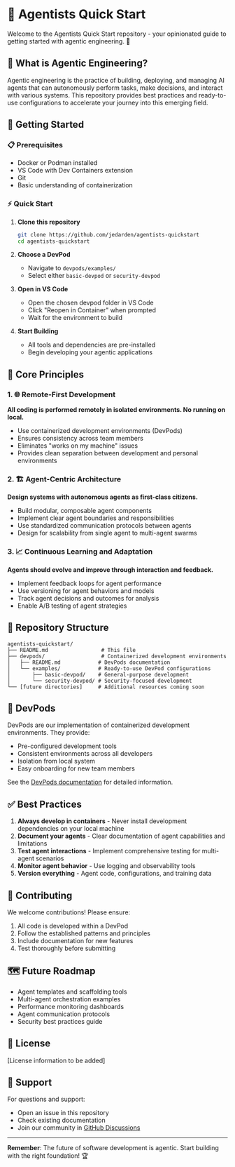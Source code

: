 # 🤖 Agentists Quick Start

Welcome to the Agentists Quick Start repository - your opinionated guide to getting started with agentic engineering. 🚀

## 🧠 What is Agentic Engineering?

Agentic engineering is the practice of building, deploying, and managing AI agents that can autonomously perform tasks, make decisions, and interact with various systems. This repository provides best practices and ready-to-use configurations to accelerate your journey into this emerging field.

## 🚀 Getting Started

### 📋 Prerequisites

- Docker or Podman installed
- VS Code with Dev Containers extension
- Git
- Basic understanding of containerization

### ⚡ Quick Start

1. **Clone this repository**
   ```bash
   git clone https://github.com/jedarden/agentists-quickstart
   cd agentists-quickstart
   ```

2. **Choose a DevPod**
   - Navigate to `devpods/examples/`
   - Select either `basic-devpod` or `security-devpod`

3. **Open in VS Code**
   - Open the chosen devpod folder in VS Code
   - Click "Reopen in Container" when prompted
   - Wait for the environment to build

4. **Start Building**
   - All tools and dependencies are pre-installed
   - Begin developing your agentic applications

## 🎯 Core Principles

### 1. 🌐 Remote-First Development
**All coding is performed remotely in isolated environments. No running on local.**
- Use containerized development environments (DevPods)
- Ensures consistency across team members
- Eliminates "works on my machine" issues
- Provides clean separation between development and personal environments

### 2. 🏗️ Agent-Centric Architecture
**Design systems with autonomous agents as first-class citizens.**
- Build modular, composable agent components
- Implement clear agent boundaries and responsibilities
- Use standardized communication protocols between agents
- Design for scalability from single agent to multi-agent swarms

### 3. 📈 Continuous Learning and Adaptation
**Agents should evolve and improve through interaction and feedback.**
- Implement feedback loops for agent performance
- Use versioning for agent behaviors and models
- Track agent decisions and outcomes for analysis
- Enable A/B testing of agent strategies

## 📁 Repository Structure

```
agentists-quickstart/
├── README.md                 # This file
├── devpods/                  # Containerized development environments
│   ├── README.md            # DevPods documentation
│   └── examples/            # Ready-to-use DevPod configurations
│       ├── basic-devpod/    # General-purpose development
│       └── security-devpod/ # Security-focused development
└── [future directories]     # Additional resources coming soon
```

## 🐳 DevPods

DevPods are our implementation of containerized development environments. They provide:

- Pre-configured development tools
- Consistent environments across all developers
- Isolation from local system
- Easy onboarding for new team members

See the [DevPods documentation](devpods/README.md) for detailed information.

## ✅ Best Practices

1. **Always develop in containers** - Never install development dependencies on your local machine
2. **Document your agents** - Clear documentation of agent capabilities and limitations
3. **Test agent interactions** - Implement comprehensive testing for multi-agent scenarios
4. **Monitor agent behavior** - Use logging and observability tools
5. **Version everything** - Agent code, configurations, and training data

## 🤝 Contributing

We welcome contributions! Please ensure:

1. All code is developed within a DevPod
2. Follow the established patterns and principles
3. Include documentation for new features
4. Test thoroughly before submitting

## 🗺️ Future Roadmap

- Agent templates and scaffolding tools
- Multi-agent orchestration examples
- Performance monitoring dashboards
- Agent communication protocols
- Security best practices guide

## 📄 License

[License information to be added]

## 💬 Support

For questions and support:
- Open an issue in this repository
- Check existing documentation
- Join our community in [GitHub Discussions](https://github.com/jedarden/agentists-quickstart/discussions)

---

**Remember**: The future of software development is agentic. Start building with the right foundation! 🏆